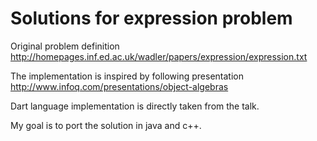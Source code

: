 Solutions for expression problem
================================

Original problem definition
http://homepages.inf.ed.ac.uk/wadler/papers/expression/expression.txt

The implementation is inspired by following presentation
http://www.infoq.com/presentations/object-algebras

Dart language implementation is directly taken from the talk.

My goal is to port the solution in java and c++.
